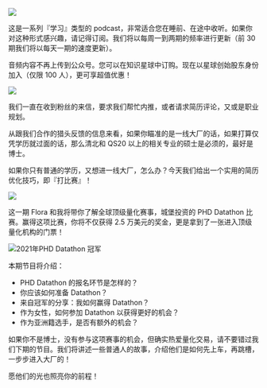 ![](https://cdn.jsdelivr.net/gh/zillionare/images@main/images/hot/prompt/voice.jpg)

这是一系列『学习』类型的 podcast，非常适合您在睡前、在途中收听。如果你对这种形式感兴趣，请记得订阅。我们将以每周一到两期的频率进行更新（前 30 期我们将以每天一期的速度更新）。

音频内容不再上传到公众号。您可以在知识星球中订购。现在以星球创始股东身份加入（仅限 100 人），更可享超值优惠！

![](https://cdn.jsdelivr.net/gh/zillionare/images@main/images/2025/06/20250618154612.png)

我们一直在收到粉丝的来信，要求我们帮忙内推，或者请求简历评论，又或是职业规划。

从跟我们合作的猎头反馈的信息来看，如果你瞄准的是一线大厂的话，如果打算仅凭学历就过面的话，那么清北和 QS20 以上的相关专业的硕士是必须的，最好是博士。

如果你只有普通的学历，又想进一线大厂，怎么办？今天我们给出一个实用的简历优化技巧，即『打比赛』！

![](https://cdn.jsdelivr.net/gh/zillionare/images@main/images/2025/06/20250622194930.png)

这一期 Flora 和我将带你了解全球顶级量化赛事，城堡投资的 PHD Datathon 比赛。赢得这项比赛，你将不仅获得 2.5 万美元的奖金，更是拿到了一张进入顶级量化机构的门票！

![2021年PHD Datathon 冠军](https://avatars.githubusercontent.com/u/16530989?v=4)

本期节目将介绍：

* PHD Datathon 的报名环节是怎样的？
* 你应该如何准备 Datathon？
* 来自冠军的分享：我如何赢得 Datathon？
* 作为女性，如何参加 Datathon 以获得更好的机会？
* 作为亚洲籍选手，是否有额外的机会？

如果你不是博士，没有参与这项赛事的机会，但确实热爱量化交易，请不要错过我们下期的节目。我们将讲述一些普通人的故事，介绍他们是如何先上车，再跳槽，一步步进入大厂的！

愿他们的光也照亮你的前程！
